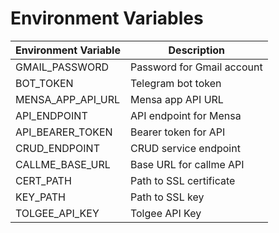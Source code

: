 # Environment Variables

| Environment Variable | Description                |
| -------------------- | -------------------------- |
| GMAIL_PASSWORD       | Password for Gmail account |
| BOT_TOKEN            | Telegram bot token         |
| MENSA_APP_API_URL    | Mensa app API URL          |
| API_ENDPOINT         | API endpoint for Mensa     |
| API_BEARER_TOKEN     | Bearer token for API       |
| CRUD_ENDPOINT        | CRUD service endpoint      |
| CALLME_BASE_URL      | Base URL for callme API    |
| CERT_PATH            | Path to SSL certificate    |
| KEY_PATH             | Path to SSL key            |
| TOLGEE_API_KEY       | Tolgee API Key             |